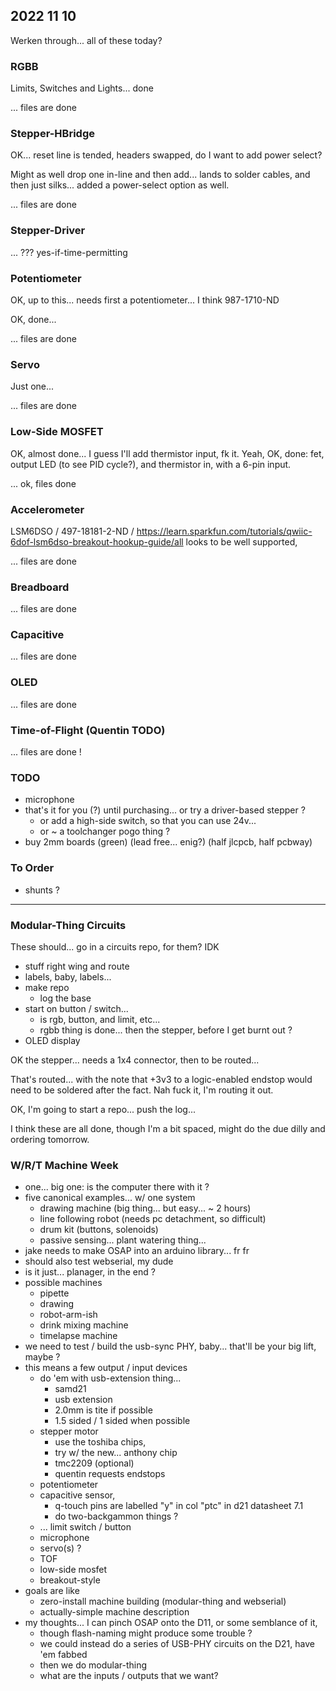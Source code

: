 ## 2022 11 10 

Werken through... all of these today?

### RGBB 

Limits, Switches and Lights... done 

... files are done 

### Stepper-HBridge

OK... reset line is tended, headers swapped, do I want to add power select? 

Might as well drop one in-line and then add... lands to solder cables, and then just silks... added a power-select option as well. 

... files are done 

### Stepper-Driver

... ??? yes-if-time-permitting 

### Potentiometer

OK, up to this... needs first a potentiometer... I think 987-1710-ND 

OK, done... 

... files are done 

### Servo

Just one... 

... files are done 

### Low-Side MOSFET

OK, almost done... I guess I'll add thermistor input, fk it. Yeah, OK, done: fet, output LED (to see PID cycle?), and thermistor in, with a 6-pin input. 

... ok, files done 

### Accelerometer 

LSM6DSO / 497-18181-2-ND / https://learn.sparkfun.com/tutorials/qwiic-6dof-lsm6dso-breakout-hookup-guide/all looks to be well supported, 

... files are done

### Breadboard 

... files are done

### Capacitive 

... files are done

### OLED 

... files are done 

### Time-of-Flight (Quentin TODO)

... files are done ! 

### TODO 

- microphone 
- that's it for you (?) until purchasing... or try a driver-based stepper ? 
  - or add a high-side switch, so that you can use 24v... 
  - or ~ a toolchanger pogo thing ? 
- buy 2mm boards (green) (lead free... enig?) (half jlcpcb, half pcbway)

### To Order

- shunts ? 

---

### Modular-Thing Circuits

These should... go in a circuits repo, for them? IDK 

- stuff right wing and route
- labels, baby, labels... 
- make repo
  - log the base 
- start on button / switch... 
  - is rgb, button, and limit, etc... 
  - rgbb thing is done... then the stepper, before I get burnt out ? 
- OLED display 

OK the stepper... needs a 1x4 connector, then to be routed... 

That's routed... with the note that +3v3 to a logic-enabled endstop would need to be soldered after the fact. Nah fuck it, I'm routing it out. 

OK, I'm going to start a repo... push the log... 

I think these are all done, though I'm a bit spaced, might do the due dilly and ordering tomorrow. 

### W/R/T Machine Week

- one... big one: is the computer there with it ? 
- five canonical examples... w/ one system 
  - drawing machine (big thing... but easy... ~ 2 hours) 
  - line following robot (needs pc detachment, so difficult) 
  - drum kit (buttons, solenoids) 
  - passive sensing... plant watering thing... 
- jake needs to make OSAP into an arduino library... fr fr 
- should also test webserial, my dude 
- is it just... planager, in the end ? 
- possible machines
  - pipette
  - drawing 
  - robot-arm-ish 
  - drink mixing machine 
  - timelapse machine 
- we need to test / build the usb-sync PHY, baby... that'll be your big lift, maybe ? 
- this means a few output / input devices 
  - do 'em with usb-extension thing... 
    - samd21
    - usb extension 
    - 2.0mm is tite if possible 
    - 1.5 sided / 1 sided when possible 
  - stepper motor
    - use the toshiba chips,
    - try w/ the new... anthony chip 
    - tmc2209 (optional)
    - quentin requests endstops 
  - potentiometer 
  - capacitive sensor, 
    - q-touch pins are labelled "y" in col "ptc" in d21 datasheet 7.1 
    - do two-backgammon things ?
  - ... limit switch / button 
  - microphone 
  - servo(s) ?
  - TOF 
  - low-side mosfet 
  - breakout-style 
- goals are like
  - zero-install machine building (modular-thing and webserial)
  - actually-simple machine description 
- my thoughts... I can pinch OSAP onto the D11, or some semblance of it, 
  - though flash-naming might produce some trouble ? 
  - we could instead do a series of USB-PHY circuits on the D21, have 'em fabbed 
  - then we do modular-thing 
  - what are the inputs / outputs that we want? 
